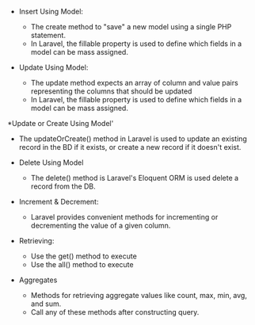 * Insert Using Model:
   - The create method to "save" a new model using a single PHP statement.
   - In Laravel, the fillable property is used to define which fields in a model can be mass assigned.

* Update Using Model:
   - The update method expects an array of column and value pairs representing the columns that should be updated
   - In Laravel, the fillable property is used to define which fields in a model can be mass assigned.

*Update or Create Using Model'
   - The updateOrCreate() method in Laravel is used to update an existing record in the BD if
     it exists, or create a new record if it doesn't exist.

* Delete Using Model
   - The delete() method is Laravel's Eloquent ORM is used delete a record from the DB.

* Increment & Decrement:
   - Laravel provides convenient methods for incrementing or decrementing the value of a given column.

* Retrieving: 
   - Use the get() method to execute
   - Use the all() method to execute

* Aggregates
   - Methods for retrieving aggregate values like count, max, min, avg, and sum.
   - Call any of these methods after constructing query.